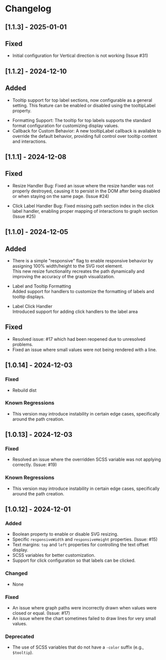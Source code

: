 # Changelog

## [1.1.3] - 2025-01-01

## Fixed
- Initial configuration for Vertical direction is not working (Issue #31)

## [1.1.2] - 2024-12-10

## Added 
- Tooltip support for top label sections, now configurable as a general setting. This feature can be enabled or disabled using the tooltipLabel property.
* Formatting Support: The tooltip for top labels supports the standard format configuration for customizing display values.
* Callback for Custom Behavior: A new tooltipLabel callback is available to override the default behavior, providing full control over tooltip content and interactions.

## [1.1.1] - 2024-12-08

## Fixed
- Resize Handler Bug:
Fixed an issue where the resize handler was not properly destroyed, causing it to persist in the DOM after being disabled or when staying on the same page. (Issue #24)

- Click Label Handler Bug:
Fixed missing path section index in the click label handler, enabling proper mapping of interactions to graph section (Issue #25)

## [1.1.0] - 2024-12-05

## Added 
- There is a simple "responsive" flag to enable responsive behavior by assigning 100% width/height to the SVG root element.  
This new resize functionality recreates the path dynamically and improving the accuracy of the graph visualization.

- Label and Tooltip Formatting  
Added support for handlers to customize the formatting of labels and tooltip displays.

- Label Click Handler  
Introduced support for adding click handlers to the label area

## Fixed
- Resolved issue: #17 which had been reopened due to unresolved problems.
- Fixed an issue where small values were not being rendered with a line.


## [1.0.14] - 2024-12-03

### Fixed
- Rebuild dist

### Known Regressions
- This version may introduce instability in certain edge cases, specifically around the path creation.

## [1.0.13] - 2024-12-03

### Fixed
- Resolved an issue where the overridden SCSS variable was not applying correctly. (Issue: #19)

### Known Regressions
- This version may introduce instability in certain edge cases, specifically around the path creation.


## [1.0.12] - 2024-12-01

### Added

- Boolean property to enable or disable SVG resizing.
- Specific `responsiveWidth` and `responsiveHeight` properties. (Issue: #15)
- Text margins: `top` and `left` properties for controlling the text offset display.
- SCSS variables for better customization.
- Support for click configuration so that labels can be clicked.

### Changed

- None

### Fixed

- An issue where graph paths were incorrectly drawn when values were closed or equal. (Issue: #17)
- An issue where the chart sometimes failed to draw lines for very small values.

### Deprecated

- The use of SCSS variables that do not have a `-color` suffix (e.g., `$tooltip`).

